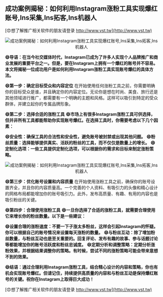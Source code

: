 ## **成功案例揭秘：如何利用Instagram涨粉工具实现爆红账号,Ins采集,Ins拓客,Ins机器人**

[😍想了解推广相关软件的朋友请登录 http://www.vst.tw](http://www.vst.tw)

 <center><img src="https://vst.tw/MP4/tuiguang/png/6.png" alt="成功案例揭秘：如何利用Instagram涨粉工具实现爆红账号,Ins采集,Ins拓客,Ins机器人"></center>

**😄导语：在当今社交媒体时代，Instagram已成为了许多人实现个人品牌推广和商业发展的重要平台之一。但是，要在Instagram上拥有一个爆红的账号并不容易。本文将揭秘一位成功用户是如何利用Instagram涨粉工具实现账号爆红的具体方法。**

**😄第一步：确定目标受众和内容定位**
在开始使用任何涨粉工具之前，你需要明确你的目标受众是谁，并且确定你的内容定位。无论你是想在时尚、美食、旅行还是其他领域进行推广，都需要有一个明确的主题和风格。这样可以吸引到特定的受众群体，并建立起你的专属品牌形象。

**😄第二步：选择合适的涨粉工具**
**😄市场上有很多Instagram涨粉工具可供选择，但并非所有工具都能帮助你实现账号爆红。在选择工具时，你需要考虑以下几个因素：**

**😄安全性：确保工具的合法性和安全性，避免账号被封禁或出现其他问题。**
**😄粉丝质量：选择能够提供真实、活跃的粉丝的工具，而不仅仅是数量上的增长。**
**😄定制化选项：一些工具提供定制化选项，可以根据你的需求和目标来制定涨粉策略。**

 <center><img src="https://vst.tw/MP4/tuiguang/png/1.png" alt="成功案例揭秘：如何利用Instagram涨粉工具实现爆红账号,Ins采集,Ins拓客,Ins机器人"></center>

**😄第三步：优化账号设置和内容质量**
在开始使用涨粉工具之前，确保你的账号设置齐全，并且你的内容质量高。一个完善的个人资料、有吸引力的头像和精心设计的网格布局都能增加你的账号吸引力。此外，发布高质量、有趣、有用的内容也是吸引粉丝的关键。

**😄第四步：合理使用涨粉工具**
**😄一旦你选择了合适的涨粉工具，就需要合理使用它来增长你的粉丝数量。以下是一些建议：**

**😄设置合理的涨粉速度：不要一下子涨太多粉丝，这样会引起Instagram的怀疑。你可以根据自己的账号情况来设置每天涨粉的数量。**
**😄与粉丝互动：除了增加粉丝数量，与粉丝互动也是至关重要的。回复评论、发布有趣的故事、参与话题讨论等都能增加你的账号活跃度和粉丝忠诚度。**
**😄定期分析和调整策略：定期分析涨粉效果，并根据结果调整你的策略。有时候，尝试不同的涨粉策略可能会带来意想不到的效果。**

**😄结语：通过合理利用Instagram涨粉工具，结合精心设计的内容和策略，你也有机会实现账号爆红。但请记住，持续提供高质量的内容和与粉丝互动是保持爆红账号的关键。祝你在Instagram上取得巨大成功！**

[😍想了解推广相关软件的朋友请登录 http://www.vst.tw](http://www.vst.tw)



